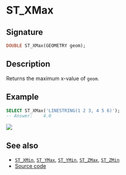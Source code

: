 # ST_XMax

## Signature

```sql
DOUBLE ST_XMax(GEOMETRY geom);
```

## Description

Returns the maximum x-value of `geom`.

## Example

```sql
SELECT ST_XMax('LINESTRING(1 2 3, 4 5 6)');
-- Answer:    4.0
```

<img class="displayed" src="../ST_XMax.png"/>

## See also

* [`ST_XMin`](../ST_XMin), [`ST_YMax`](../ST_YMax), [`ST_YMin`](../ST_YMin), [`ST_ZMax`](../ST_ZMax), [`ST_ZMin`](../ST_ZMin)
* <a href="https://github.com/orbisgis/h2gis/blob/master/h2gis-functions/src/main/java/org/h2gis/functions/spatial/properties/ST_XMax.java" target="_blank">Source code</a>
